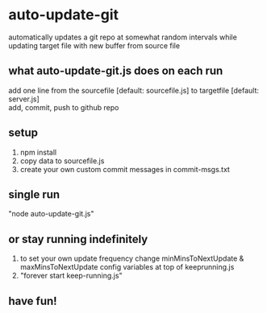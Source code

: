 # auto-update-git
automatically updates a git repo at somewhat random intervals while updating target file with new buffer from source file

## what auto-update-git.js does on each run
add one line from the sourcefile [default: sourcefile.js] to targetfile [default: server.js]<br>
add, commit, push to github repo

## setup
1. npm install
2. copy data to sourcefile.js
3. create your own custom commit messages in commit-msgs.txt

## single run
"node auto-update-git.js"

## or stay running indefinitely
1. to set your own update frequency change minMinsToNextUpdate & maxMinsToNextUpdate config variables at top of keeprunning.js
2. "forever start keep-running.js"

## have fun!
